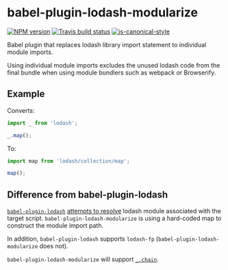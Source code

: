 # babel-plugin-lodash-modularize

[![NPM version](http://img.shields.io/npm/v/babel-plugin-lodash-modularize.svg?style=flat-square)](https://www.npmjs.org/package/babel-plugin-lodash-modularize)
[![Travis build status](http://img.shields.io/travis/gajus/babel-plugin-lodash-modularize/master.svg?style=flat-square)](https://travis-ci.org/gajus/babel-plugin-lodash-modularize)
[![js-canonical-style](https://img.shields.io/badge/code%20style-canonical-blue.svg?style=flat-square)](https://github.com/gajus/canonical)

Babel plugin that replaces lodash library import statement to individual module imports.

Using individual module imports excludes the unused lodash code from the final bundle when using module bundlers such as webpack or Browserify.

## Example

Converts:

```js
import _ from 'lodash';

_.map();
```

To:

```js
import map from 'lodash/collection/map';

map();
```

## Difference from babel-plugin-lodash

[`babel-plugin-lodash`](https://github.com/megawac/babel-plugin-lodash) [attempts to resolve](https://github.com/megawac/babel-plugin-lodash/blob/v1.0.1/src/lodash-modules.js) lodash module associated with the target script. `babel-plugin-lodash-modularize` is using a hard-coded map to construct the module import path.

In addition, `babel-plugin-lodash` supports `lodash-fp` (`babel-plugin-lodash-modularize` does not).

`babel-plugin-lodash-modularize` will support [`_.chain`](https://lodash.com/docs#chain).
